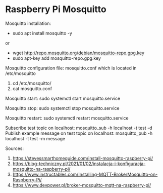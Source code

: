 # Raspberry Pi Mosquitto

Mosquitto installation:
  - sudo apt install mosquitto -y

or

  - wget http://repo.mosquitto.org/debian/mosquitto-repo.gpg.key
  - sudo apt-key add mosquitto-repo.gpg.key
	
Mosquitto configuration file: mosquitto.conf which is located in /etc/mosquitto
  1. cd /etc/mosquitto/
  2. cat mosquitto.conf
	
Mosquitto start: sudo systemctl start mosquitto.service 

Mosquitto stop: sudo systemctl stop mosquitto.service 

Mosquitto restart: sudo systemctl restart mosquitto.service 

Subscribe test topic on localhost: mosquitto_sub -h localhost -t test -d
Publish example message on test topic on localhost: mosquitto_pub -h localhost -t test -m message

Sources:
1. https://stevessmarthomeguide.com/install-mosquitto-raspberry-pi/
2. https://blog-techniczny.pl/2021/01/02/instalacja-i-konfiguracja-mosquitto-na-raspberry-pi/
3. https://www.instructables.com/Installing-MQTT-BrokerMosquitto-on-Raspberry-Pi/
4. https://www.devpower.pl/broker-mosquitto-mqtt-na-raspberry-pi/

